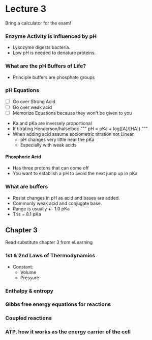 # Lecture 3
Bring a calculator for the exam!
### Enzyme Activity is influenced by pH
+ Lysozyme digests bacteria.
+ Low pH is needed to denature proteins.
### What are the pH Buffers of Life?
+ Principle buffers are phosphate groups
### pH Equations
- [ ] Go over Strong Acid
- [ ] Go over weak acid
- [ ] Memorize Equations because they won't be given to you
+ Ka and pKa are inversely proportional
+ If titrating Henderson/halselboc
""" 
pH = pKa + log([A]/[HA])
"""
+ When adding acid assume sociometric titration not Linear.
	+ pH changes very little near the pKa
	+ Especially with weak acids
#### Phosphoric Acid
+ Has three protons that can come off
+ You want to establish a pH to avoid the next jump up in pKa
### What are buffers
+ Resist changes in pH as acid and bases are added.
+ Commonly weak acid and conjugate base.
+ Range is usually +- 1.0 pKa
+ Tris = 8.1 pKa
## Chapter 3
Read substitute chapter 3 from eLearning 
### 1st & 2nd Laws of Thermodynamics
+ Constant:
	+ Volume
	+ Pressure
### Enthalpy & entropy
### Gibbs free energy equations for reactions
### Coupled reactions
### ATP, how it works as the energy carrier of the cell
